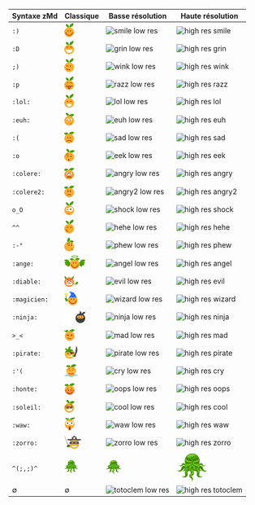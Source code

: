 Syntaxe zMd  | Classique                                                                                         | Basse résolution                             | Haute résolution
-------------|---------------------------------------------------------------------------------------------------|----------------------------------------------|-----------------
`:)`         | ![smile classic](https://raw.githubusercontent.com/zestedesavoir/zds-site/dev/assets/smileys/smile.png)     | ![smile low res](low_res/smile_LD.png)       | ![high res smile](high_res/smile_HD.png)
`:D`         | ![grin classic](https://raw.githubusercontent.com/zestedesavoir/zds-site/dev/assets/smileys/heureux.png)    | ![grin low res](low_res/grin_LD.png)         | ![high res grin](high_res/grin_HD.png)
`;)`         | ![wink classic](https://raw.githubusercontent.com/zestedesavoir/zds-site/dev/assets/smileys/clin.png)       | ![wink low res](low_res/wink_LD.png)         | ![high res wink](high_res/wink_HD.png)
`:p`         | ![razz classic](https://raw.githubusercontent.com/zestedesavoir/zds-site/dev/assets/smileys/langue.png)     | ![razz low res](low_res/razz_LD.png)         | ![high res razz](high_res/razz_HD.png)
`:lol:`      | ![lol classic](https://raw.githubusercontent.com/zestedesavoir/zds-site/dev/assets/smileys/rire.gif)        | ![lol low res](low_res/lol_LD.gif)           | ![high res lol](high_res/lol_HD.gif)
`:euh:`      | ![euh classic](https://raw.githubusercontent.com/zestedesavoir/zds-site/dev/assets/smileys/unsure.gif)      | ![euh low res](low_res/euh_LD.gif)           | ![high res euh](high_res/euh_HD.gif)
`:(`         | ![sad classic](https://raw.githubusercontent.com/zestedesavoir/zds-site/dev/assets/smileys/triste.png)      | ![sad low res](low_res/sad_LD.png)           | ![high res sad](high_res/sad_HD.png)
`:o`         | ![eek classic](https://raw.githubusercontent.com/zestedesavoir/zds-site/dev/assets/smileys/huh.png)         | ![eek low res](low_res/eek_LD.png)           | ![high res eek](high_res/eek_HD.png)
`:colere:`   | ![angry classic](https://raw.githubusercontent.com/zestedesavoir/zds-site/dev/assets/smileys/angry.gif)     | ![angry low res](low_res/angry_LD.gif)       | ![high res angry](high_res/angry_HD.gif)
`:colere2:`  | ![angry2 classic](https://raw.githubusercontent.com/zestedesavoir/zds-site/dev/assets/smileys/mechant.png)  | ![angry2 low res](low_res/angry2_LD.png)     | ![high res angry2](high_res/angry2_HD.png)
`o_O`        | ![shock classic](https://raw.githubusercontent.com/zestedesavoir/zds-site/dev/assets/smileys/blink.gif)     | ![shock low res](low_res/shock_LD.gif)       | ![high res shock](high_res/shock_HD.gif)
`^^`         | ![hehe classic](https://raw.githubusercontent.com/zestedesavoir/zds-site/dev/assets/smileys/hihi.png)       | ![hehe low res](low_res/hehe_LD.png)         | ![high res hehe](high_res/hehe_HD.png)
`:-°`        | ![phew classic](https://raw.githubusercontent.com/zestedesavoir/zds-site/dev/assets/smileys/siffle.png)     | ![phew low res](low_res/phew_LD.png)         | ![high res phew](high_res/phew_HD.png)
`:ange:`     | ![angel classic](https://raw.githubusercontent.com/zestedesavoir/zds-site/dev/assets/smileys/ange.png)      | ![angel low res](low_res/angel_LD.png)       | ![high res angel](high_res/angel_HD.png)
`:diable:`   | ![evil classic](https://raw.githubusercontent.com/zestedesavoir/zds-site/dev/assets/smileys/diable.png)     | ![evil low res](low_res/evil_LD.png)         | ![high res evil](high_res/evil_HD.png)
`:magicien:` | ![wizard classic](https://raw.githubusercontent.com/zestedesavoir/zds-site/dev/assets/smileys/magicien.png) | ![wizard low res](low_res/wizard_LD.png)     | ![high res wizard](high_res/wizard_HD.png)
`:ninja:`    | ![ninja classic](https://raw.githubusercontent.com/zestedesavoir/zds-site/dev/assets/smileys/ninja.gif)     | ![ninja low res](low_res/ninja_LD.gif)       | ![high res ninja](high_res/ninja_HD.gif)
`>_<`        | ![mad classic](https://raw.githubusercontent.com/zestedesavoir/zds-site/dev/assets/smileys/pinch.png)       | ![mad low res](low_res/mad_LD.png)           | ![high res mad](high_res/mad_HD.png)
`:pirate:`   | ![pirate classic](https://raw.githubusercontent.com/zestedesavoir/zds-site/dev/assets/smileys/pirate.png)   | ![pirate low res](low_res/pirate_LD.png)     | ![high res pirate](high_res/pirate_HD.png)
`:'(`        | ![cry classic](https://raw.githubusercontent.com/zestedesavoir/zds-site/dev/assets/smileys/pleure.png)      | ![cry low res](low_res/cry_LD.png)           | ![high res cry](high_res/cry_HD.png)
`:honte:`    | ![oops classic](https://raw.githubusercontent.com/zestedesavoir/zds-site/dev/assets/smileys/rouge.png)      | ![oops low res](low_res/oops_LD.png)         | ![high res oops](high_res/oops_HD.png)
`:soleil:`   | ![cool classic](https://raw.githubusercontent.com/zestedesavoir/zds-site/dev/assets/smileys/soleil.png)     | ![cool low res](low_res/cool_LD.png)         | ![high res cool](high_res/cool_HD.png)
`:waw:`      | ![waw classic](https://raw.githubusercontent.com/zestedesavoir/zds-site/dev/assets/smileys/waw.png)         | ![waw low res](low_res/waw_LD.png)           | ![high res waw](high_res/waw_HD.png)
`:zorro:`    | ![zorro classic](https://raw.githubusercontent.com/zestedesavoir/zds-site/dev/assets/smileys/zorro.png)     | ![zorro low res](low_res/zorro_LD.png)       | ![high res zorro](high_res/zorro_HD.png)
`^(;,;)^`    | ![cthulhu classic](https://raw.githubusercontent.com/zestedesavoir/zds-site/dev/assets/smileys/cthulhu.png) | ![zorro low res](low_res/cthulhu_LD.png)       | ![high res zorro](high_res/cthulhu_HD.png)
∅            | ∅                                                                                                           | ![totoclem low res](low_res/totoclem_LD.png) | ![high res totoclem](high_res/totoclem_HD.png)
